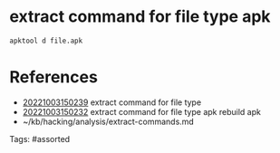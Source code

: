 # extract command for file type apk
```bash
apktool d file.apk
```

# References
- [20221003150239](/zet/20221003150239/README.md) extract command for file type
- [20221003150232](/zet/20221003150232/README.md) extract command for file type apk rebuild apk
- ~/kb/hacking/analysis/extract-commands.md

Tags:
    #assorted
